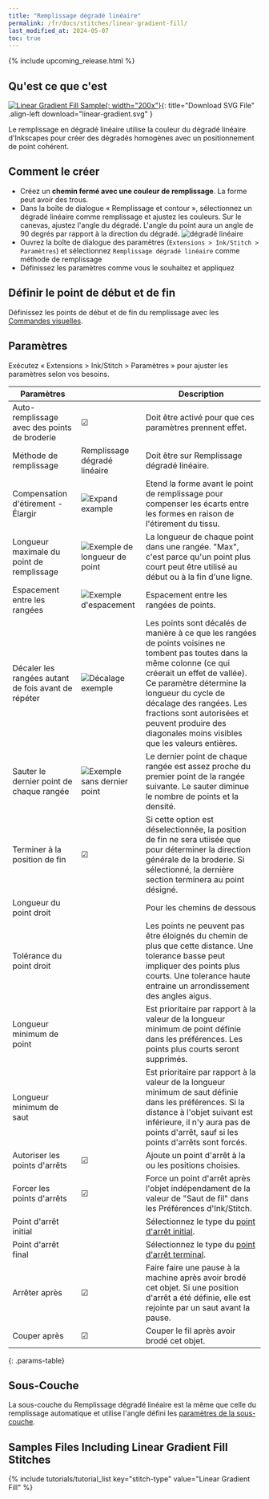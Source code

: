 ```yaml
---
title: "Remplissage dégradé linéaire"
permalink: /fr/docs/stitches/linear-gradient-fill/
last_modified_at: 2024-05-07
toc: true
---
```

 {% include upcoming_release.html %}

## Qu'est ce que c'est 

[![Linear Gradient Fill Sample](/assets/images/docs/linear-gradient.jpg){: width="200x"}](/assets/images/docs/linear-gradient.svg){: title="Download SVG File" .align-left download="linear-gradient.svg" }

Le remplissage en dégradé linéaire utilise la couleur du dégradé linéaire d'Inkscapes pour créer des dégradés homogènes avec un positionnement de point cohérent.

## Comment le créer

* Créez un **chemin fermé avec une couleur de remplissage**. La forme peut avoir des trous.
* Dans la boîte de dialogue « Remplissage et contour », sélectionnez un dégradé linéaire comme remplissage et ajustez les couleurs. Sur le canevas, ajustez l'angle du dégradé. L'angle du point aura un angle de 90 degrés par rapport à la direction du dégradé.
  ![dégradé linéaire](/assets/images/docs/en/linear-gradient.png)
* Ouvrez la boîte de dialogue des paramètres (`Extensions > Ink/Stitch > Paramètres`) et sélectionnez `Remplissage dégradé linéaire` comme méthode de remplissage
* Définissez les paramètres comme vous le souhaitez et appliquez

## Définir le point de début et de fin

Définissez les points de début et de fin du  remplissage avec les [Commandes visuelles](/fr/docs/commands/).

## Paramètres

Exécutez « Extensions > Ink/Stitch > Paramètres » pour ajuster les paramètres selon vos besoins.


|Paramètres||Description|
|---|---|---|
|Auto-remplissage avec des points de broderie| ☑ |Doit être activé pour que ces paramètres prennent effet.|
|Méthode de remplissage|Remplissage dégradé linéaire| Doit être sur Remplissage dégradé linéaire.|
|Compensation d'étirement - Élargir|![Expand example](/assets/images/docs/params-fill-expand.png) |Etend la forme avant le point de remplissage pour compenser les écarts entre les formes en raison de l'étirement du tissu.|
|Longueur maximale du point de remplissage|![Exemple de longueur de point](/assets/images/docs/params-fill-stitch_length.png) |La longueur de chaque point dans une rangée. "Max", c'est parce qu'un point plus court peut être utilisé au début ou à la fin d'une ligne.|
|Espacement entre les rangées|![Exemple d'espacement](/assets/images/docs/params-fill-spacing_between_rows.png) |Espacement entre les rangées de points.|
|Décaler les rangées autant de fois avant de répéter|![Décalage exemple](/assets/images/docs/params-fill-stagger.png) |Les points sont décalés de manière à ce que les rangées de points voisines ne tombent pas toutes dans la même colonne (ce qui créerait un effet de vallée). Ce paramètre détermine la longueur du cycle de décalage des rangées. Les fractions sont autorisées et peuvent produire des diagonales moins visibles que les valeurs entières.|
|Sauter le dernier point de chaque rangée|![Exemple sans dernier point](/assets/images/docs/params-fill-skip_stitches.png) |Le dernier point de chaque rangée est assez proche du premier point de la rangée suivante. Le sauter diminue le nombre de points et la densité.|
|Terminer à la position de fin | ☑ |Si cette option est déselectionnée, la position de fin ne sera utiisée que pour déterminer la direction générale de la broderie. Si sélectionné, la dernière section terminera au point désigné.|
|Longueur du point droit||Pour les chemins de dessous|
|Tolérance du point droit|| Les points ne peuvent pas être éloignés du chemin de plus que cette distance. Une tolerance basse peut impliquer des points plus courts. Une tolerance haute entraine un arrondissement des angles aigus.|
|Longueur minimum de point||Est prioritaire par rapport à la valeur de la longueur minimum de point définie dans les préférences. Les points plus courts seront supprimés.|
|Longueur minimum de saut||Est prioritaire par rapport à la valeur de la longueur minimum de saut définie dans les préférences. Si la distance à l'objet suivant est inférieure, il n'y aura pas de points d'arrêt, sauf si les points d'arrêts sont forcés.|
|Autoriser les points d'arrêts | ☑|Ajoute un point d'arrêt à la ou les positions choisies.|
|Forcer les points d'arrêts |☑|Force un point d'arrêt après l'objet indépendament de la valeur de "Saut de fil" dans les Préférences d'Ink/Stitch.|
|Point d'arrêt initial       ||Sélectionnez le type du  [point d'arrêt initial](/fr/docs/stitches/lock-stitches).|
|Point d'arrêt final       ||Sélectionnez le type du [point d'arrêt terminal](/fr/docs/stitches/lock-stitches).|
|Arrêter après                       |☑ |Faire faire une pause à la machine après avoir brodé cet objet. Si une position d'arrêt a été définie, elle est rejointe par un saut avant la pause. |
|Couper après                        |☑ |Couper le fil après avoir brodé cet objet.|

{: .params-table}



## Sous-Couche

La sous-couche du Remplissage dégradé linéaire est la même que celle du remplissage automatique et utilise l'angle défini les 
 [paramètres de la sous-couche](/fr/docs/stitches/fill-stitch#underlay).

## Samples Files Including Linear Gradient Fill Stitches

{% include tutorials/tutorial_list key="stitch-type" value="Linear Gradient Fill" %}
